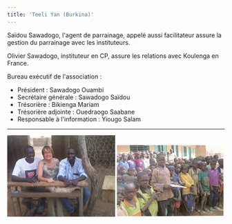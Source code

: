 ```yaml
---
title: 'Teeli Yan (Burkina)'
---
```


Saïdou Sawadogo, l'agent de parrainage, appelé aussi facilitateur assure la gestion du parrainage avec les instituteurs.

Olivier Sawadogo, instituteur en CP, assure les relations avec Koulenga en France.

Bureau exécutif de l'association :

- Président : Sawadogo Ouambi
- Secrétaire générale : Sawadogo Saïdou
- Trésorière : Bikienga Mariam
- Trésorière adjointe : Ouedraogo Saabane
- Responsable à l'information : Yiougo Salam

---
![](bureau.jpg) ![](eleves.jpg)
